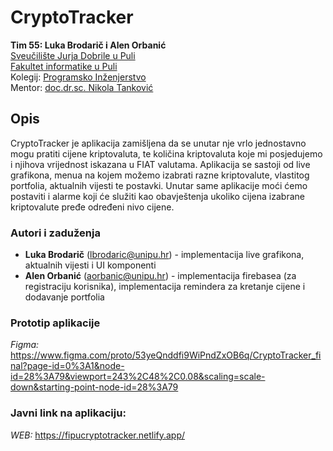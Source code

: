 # CryptoTracker

**Tim 55: Luka Brodarič i Alen Orbanić <br />**
[Sveučilište Jurja Dobrile u Puli](https://www.unipu.hr/)<br />
[Fakultet informatike u Puli](https://fipu.unipu.hr/) <br />
Kolegij: [Programsko Inženjerstvo](https://www.notion.so/fiputreca/Programsko-in-enjerstvo-e353945331df468e8382cdad1e91c4b8) <br />
Mentor: [doc.dr.sc. Nikola Tanković](https://www.notion.so/Kontakt-stranica-875574d1b92248b1a8e90dae52cd29a9)<br />

## Opis

CryptoTracker je aplikacija zamišljena da se unutar nje vrlo jednostavno mogu pratiti cijene kriptovaluta, te količina kriptovaluta koje mi posjedujemo i njihova vrijednost iskazana u FIAT valutama. Aplikacija se sastoji od live grafikona, menua na kojem možemo izabrati razne kriptovalute, vlastitog portfolia, aktualnih vijesti te postavki. Unutar same aplikacije moći ćemo postaviti i alarme koji će služiti kao obavještenja ukoliko cijena izabrane kriptovalute pređe određeni nivo cijene.

### Autori i zaduženja

- **Luka Brodarič** (lbrodaric@unipu.hr) - implementacija live grafikona, aktualnih vijesti i UI komponenti
- **Alen Orbanić** (aorbanic@unipu.hr) - implementacija firebasea (za registraciju korisnika), implementacija remindera za kretanje cijene i dodavanje portfolia

### Prototip aplikacije

_Figma:_ https://www.figma.com/proto/53yeQnddfi9WiPndZxOB6q/CryptoTracker_final?page-id=0%3A1&node-id=28%3A79&viewport=243%2C48%2C0.08&scaling=scale-down&starting-point-node-id=28%3A79

### Javni link na aplikaciju:

_WEB:_ https://fipucryptotracker.netlify.app/
